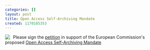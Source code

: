 ```yaml
---
categories: []
layout: post
title: Open Access Self-Archiving Mandate
created: 1170185353
---
```

<a href="http://openaccess.eprints.org/index.php?/archives/198-guid.html"><img src="http://openaccess.eprints.org/uploads/ec.jpeg" style="margin-right: 10px; float: left;" /></a>Please sign the <a href="http://www.ec-petition.eu/">petition</a> in support of the European Commission's proposed <a href="http://openaccess.eprints.org/index.php?/archives/198-guid.html">Open Access Self-Archiving Mandate</a>
